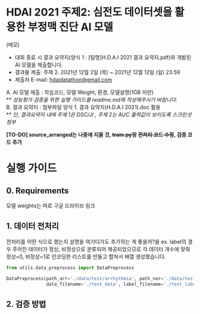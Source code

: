 # HDAI 2021 주제2: 심전도 데이터셋을 활용한 부정맥 진단 AI 모델

(메모)

- 대회 종료 시 결과 요약지(양식 1 : [팀명]H.D.A.I 2021 결과 요약지.pdf)와 개발된 AI 모델을 제출합니다.
- 결과물 제출: 주제 2. 2021년 12월 2일 (목) ~ 2021년 12월 12일 (일) 23:59
- 제출처 E-mail: hdaidatathon@gmail.com

A. AI 모델 제출 : 학습코드, 모델 Weight, 환경, 모델설명(1GB 미만)<br>
** *성능평가 검증을 위한 실행 가이드를 readme.md에 작성해주시기 바랍니다.*<br>
B. 결과 요약지 : 첨부파일 양식 1. 결과 요약지(H.D.A.I 2021).doc 활용  
** *단, 결과요약지 내에 주제 1은 DSC/JI , 주제 2는 AUC 출력값이 보이도록 스크린샷 첨부* <br>

**[TO-DO] source_arranged는 나중에 지울 것, ~~train.py~~랑 ~~전처리 코드 수정~~, 검증 코드 추가**

# 실행 가이드

## 0. Requirements

모델 weights는 따로 구글 드라이브 링크

<!--## 실행 방법-->

## 1. 데이터 전처리

전처리를 어떤 식으로 했는지 설명을 여기다가도 추가하는 게 좋을까?을
ex. label의 경우 주어진 데이터가 정상, 비정상으로 분류되어 제공되었으므로 각 데이터 개수에 맞춰 정상=0, 비정상=1로 인코딩한 리스트를 만들고 합쳐서 배열 생성했습니다.

```python
from utils.data_preprocess import DataPreprocess

DataPreprocess(path_arr='./data/test/arrhythmia', path_nor='./data/test/normal/',
               data_filename='./test_data', label_filename='./test_label')
```

## 2. 검증 방법

<!--## 간단한 사용 방법-->

<!--### 코드 라이센스-->
